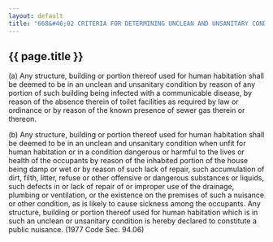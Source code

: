 ---
layout: default 
title: "668&#46;02 CRITERIA FOR DETERMINING UNCLEAN AND UNSANITARY CONDITIONS."---

{{ page.title }}
----------------

​(a) Any structure, building or portion thereof used for human
habitation shall be deemed to be in an unclean and unsanitary condition
by reason of any portion of such building being infected with a
communicable disease, by reason of the absence therein of toilet
facilities as required by law or ordinance or by reason of the known
presence of sewer gas therein or thereon.

​(b) Any structure, building or portion thereof used for human
habitation shall be deemed to be in an unclean and unsanitary condition
when unfit for human habitation or in a condition dangerous or harmful
to the lives or health of the occupants by reason of the inhabited
portion of the house being damp or wet or by reason of such lack of
repair, such accumulation of dirt, filth, litter, refuse or other
offensive or dangerous substances or liquids, such defects in or lack of
repair of or improper use of the drainage, plumbing or ventilation, or
the existence on the premises of such a nuisance or other condition, as
is likely to cause sickness among the occupants. Any structure, building
or portion thereof used for human habitation which is in such an unclean
or unsanitary condition is hereby declared to constitute a public
nuisance. (1977 Code Sec. 94.06)
